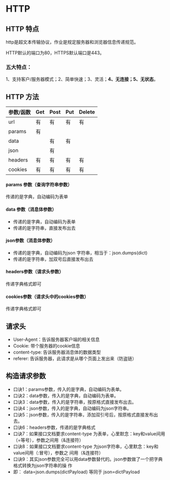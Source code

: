 # HTTP

## HTTP 特点

http是超文本传输协议，作业是规定服务器和浏览器信息传递规范。

HTTP默认的端口为80，HTTPS默认端口是443。

### 五大特点：

1、支持客户/服务器模式；2、简单快速；3、灵活；**4、无连接；5、无状态**。

## HTTP 方法

| 参数/函数 | Get | Post | Put | Delete |
| :--- | :--- | :--- | :--- | :--- |
| url | 有 | 有 | 有 | 有 |
| params | 有 |  |  |  |
| data |  | 有 | 有 |  |
| json |  | 有 |  |  |
| headers | 有 | 有 | 有 | 有 |
| cookies | 有 | 有 | 有 | 有 |

#### params 参数（查询字符串参数）

传递的是字典，自动编码为表单

#### data 参数（消息体参数）

* 传递的是字典，自动编码为表单 
* 传递的是字符串，直接发布出去

#### json参数（消息体参数）

* 传递的是字典，自动编码为json 字符串，相当于：json.dumps\(dict\)
* 传递的是字符串，加双号后直接发布出去

#### headers参数（请求头参数）

传递字典格式即可

#### cookies参数（请求头中的cookies参数）

传递字典格式即可

## 请求头

* User-Agent：告诉服务器客户端的相关信息
* Cookie: 带个服务器的cookie信息
* content-type: 告诉服务器消息体的数据类型
* referer: 告诉服务器，此请求是从哪个页面上发出来（防盗链）

## 构造请求参数

* 口诀1：params参数，传入的是字典，自动编码为表单。 
* 口诀2：data参数，传入的是字典，自动编码为表单。 
* 口诀3：data参数，传入的是字符串，按原格式直接发布出去。 
* 口诀4：json参数，传入的是字典，自动编码为json字符串。 
* 口诀5：json参数，传入的是字符串，添加双引号后，按原格式直接发布出去。 
* 口诀6：headers参数，传递的是字典格式
* 口诀7：如果接口文档要求content-type 为表单，心里默念：key和value间用（=等号），参数之间用（&连接符）
* 口诀8：如果接口文档要求content-type 为json字符串，心里默念：key和value间用（:冒号），参数之 间用（&连接符）
* 口诀9：其实json参数完全可以用data参数替代的。json参数做了一个把字典格式转换为json字符串的操 作
* 即： data=json.dumps\(dictPayload\) 等同于 json=dictPayload

